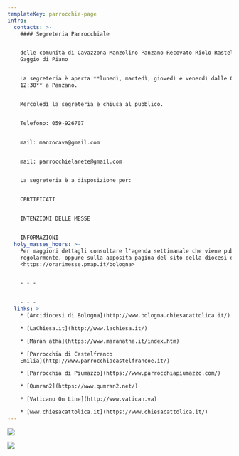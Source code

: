 ```yaml
---
templateKey: parrocchie-page
intro:
  contacts: >-
    #### Segreteria Parrocchiale


    delle comunità di Cavazzona Manzolino Panzano Recovato Riolo Rastellino
    Gaggio di Piano


    La segreteria è aperta **lunedì, martedì, giovedì e venerdì dalle 08:30 alle
    12:30** a Panzano. 


    Mercoledì la segreteria è chiusa al pubblico.


    Telefono: 059-926707


    mail: manzocava@gmail.com


    mail: parrocchielarete@gmail.com


    La segreteria è a disposizione per:


    CERTIFICATI


    INTENZIONI DELLE MESSE


    INFORMAZIONI
  holy_masses_hours: >-
    Per maggiori dettagli consultare l'agenda settimanale che viene pubblicata
    regolarmente, oppure sulla apposita pagina del sito della diocesi di Bologna
    <https://orarimesse.pmap.it/bologna>


    - - -


    - - -
  links: >-
    * [Arcidiocesi di Bologna](http://www.bologna.chiesacattolica.it/)

    * [LaChiesa.it](http://www.lachiesa.it/)

    * [Maràn athà](https://www.maranatha.it/index.htm)

    * [Parrocchia di Castelfranco
    Emilia](http://www.parrocchiacastelfrancoe.it/)

    * [Parrocchia di Piumazzo](https://www.parrocchiapiumazzo.com/)

    * [Qumran2](https://www.qumran2.net/)

    * [Vaticano On Line](http://www.vatican.va)

    * [www.chiesacattolica.it](https://www.chiesacattolica.it/)
---
```

![](/img/12-02-2021.png)

![](/img/40ore.png)
